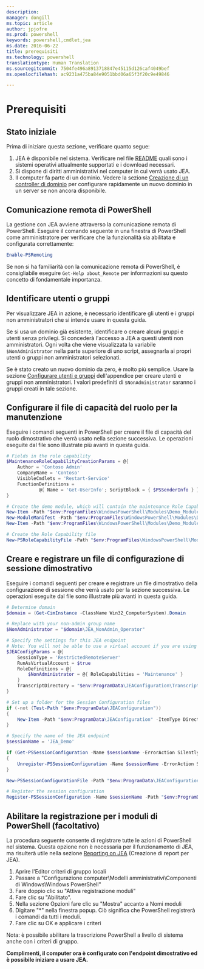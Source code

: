 ```yaml
---
description: 
manager: dongill
ms.topic: article
author: jpjofre
ms.prod: powershell
keywords: powershell,cmdlet,jea
ms.date: 2016-06-22
title: prerequisiti
ms.technology: powershell
translationtype: Human Translation
ms.sourcegitcommit: 7504fe496a8913718847e45115d126caf4049bef
ms.openlocfilehash: ac9231a475ba84e9051bbd06a65f3f20c9e49846

---
```


# Prerequisiti

## Stato iniziale
Prima di iniziare questa sezione, verificare quanto segue:

1. JEA è disponibile nel sistema. Verificare nel file [README](./README.md) quali sono i sistemi operativi attualmente supportati e i download necessari.
2. Si dispone di diritti amministrativi nel computer in cui verrà usato JEA.
3. Il computer fa parte di un dominio.
Vedere la sezione [Creazione di un controller di dominio](#creating-a-domain-controller) per configurare rapidamente un nuovo dominio in un server se non ancora disponibile.

## Comunicazione remota di PowerShell
La gestione con JEA avviene attraverso la comunicazione remota di PowerShell.
Eseguire il comando seguente in una finestra di PowerShell come amministratore per verificare che la funzionalità sia abilitata e configurata correttamente:

```PowerShell
Enable-PSRemoting
```

Se non si ha familiarità con la comunicazione remota di PowerShell, è consigliabile eseguire `Get-Help about_Remote` per informazioni su questo concetto di fondamentale importanza.

## Identificare utenti o gruppi
Per visualizzare JEA in azione, è necessario identificare gli utenti e i gruppi non amministratori che si intende usare in questa guida.

Se si usa un dominio già esistente, identificare o creare alcuni gruppi e utenti senza privilegi.
Si concederà l'accesso a JEA a questi utenti non amministratori.
Ogni volta che viene visualizzata la variabile `$NonAdministrator` nella parte superiore di uno script, assegnarla ai propri utenti o gruppi non amministratori selezionati.

Se è stato creato un nuovo dominio da zero, è molto più semplice.
Usare la sezione [Configurare utenti e gruppi](creating-a-domain-controller.md#set-up-users-and-groups) dell'appendice per creare utenti e gruppi non amministratori.
I valori predefiniti di `$NonAdministrator` saranno i gruppi creati in tale sezione.

## Configurare il file di capacità del ruolo per la manutenzione
Eseguire i comandi seguenti in PowerShell per creare il file di capacità del ruolo dimostrativo che verrà usato nella sezione successiva.
Le operazioni eseguite dal file sono illustrate più avanti in questa guida.

```PowerShell
# Fields in the role capability
$MaintenanceRoleCapabilityCreationParams = @{
    Author = 'Contoso Admin'
    CompanyName = 'Contoso'
    VisibleCmdlets = 'Restart-Service'
    FunctionDefinitions =
            @{ Name = 'Get-UserInfo'; ScriptBlock = { $PSSenderInfo } }
}

# Create the demo module, which will contain the maintenance Role Capability File
New-Item -Path "$env:ProgramFiles\WindowsPowerShell\Modules\Demo_Module" -ItemType Directory
New-ModuleManifest -Path "$env:ProgramFiles\WindowsPowerShell\Modules\Demo_Module\Demo_Module.psd1"
New-Item -Path "$env:ProgramFiles\WindowsPowerShell\Modules\Demo_Module\RoleCapabilities" -ItemType Directory

# Create the Role Capability file
New-PSRoleCapabilityFile -Path "$env:ProgramFiles\WindowsPowerShell\Modules\Demo_Module\RoleCapabilities\Maintenance.psrc" @MaintenanceRoleCapabilityCreationParams
```

## Creare e registrare un file di configurazione di sessione dimostrativo
Eseguire i comandi seguenti per creare e registrare un file dimostrativo della configurazione di sessione che verrà usato per la sezione successiva.
Le operazioni eseguite dal file sono illustrate più avanti in questa guida.

```PowerShell
# Determine domain
$domain = (Get-CimInstance -ClassName Win32_ComputerSystem).Domain

# Replace with your non-admin group name
$NonAdministrator = "$domain\JEA_NonAdmin_Operator"

# Specify the settings for this JEA endpoint
# Note: You will not be able to use a virtual account if you are using WMF 5.0 on Windows 7 or Windows Server 2008 R2
$JEAConfigParams = @{
    SessionType = 'RestrictedRemoteServer'
    RunAsVirtualAccount = $true
    RoleDefinitions = @{
        $NonAdministrator = @{ RoleCapabilities = 'Maintenance' }
    }
    TranscriptDirectory = "$env:ProgramData\JEAConfiguration\Transcripts"
}

# Set up a folder for the Session Configuration files
if (-not (Test-Path "$env:ProgramData\JEAConfiguration"))
{
    New-Item -Path "$env:ProgramData\JEAConfiguration" -ItemType Directory
}

# Specify the name of the JEA endpoint
$sessionName = 'JEA_Demo'

if (Get-PSSessionConfiguration -Name $sessionName -ErrorAction SilentlyContinue)
{
    Unregister-PSSessionConfiguration -Name $sessionName -ErrorAction Stop
}

New-PSSessionConfigurationFile -Path "$env:ProgramData\JEAConfiguration\JEADemo.pssc" @JEAConfigParams

# Register the session configuration
Register-PSSessionConfiguration -Name $sessionName -Path "$env:ProgramData\JEAConfiguration\JEADemo.pssc"
```

## Abilitare la registrazione per i moduli di PowerShell (facoltativo)
La procedura seguente consente di registrare tutte le azioni di PowerShell nel sistema.
Questa opzione non è necessaria per il funzionamento di JEA, ma risulterà utile nella sezione [Reporting on JEA](reporting-on-jea.md) (Creazione di report per JEA).

1. Aprire l'Editor criteri di gruppo locali
2. Passare a "Configurazione computer\Modelli amministrativi\Componenti di Windows\Windows PowerShell"
3. Fare doppio clic su "Attiva registrazione moduli"
4. Fare clic su "Abilitato".
5. Nella sezione Opzioni fare clic su "Mostra" accanto a Nomi moduli
6. Digitare "\*" nella finestra popup. Ciò significa che PowerShell registrerà i comandi da tutti i moduli.
7. Fare clic su OK e applicare i criteri

Nota: è possibile abilitare la trascrizione PowerShell a livello di sistema anche con i criteri di gruppo.

**Complimenti, il computer ora è configurato con l'endpoint dimostrativo ed è possibile iniziare a usare JEA.**




<!--HONumber=Aug16_HO3-->



